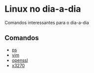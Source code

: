 # Linux no dia-a-dia
Comandos interessantes para o dia-a-dia

## Comandos
* [ps](/ps.md)
* [vim](/vim.md)
* [openssl](/openssl.md)
* [x3270](/s3270.md)
